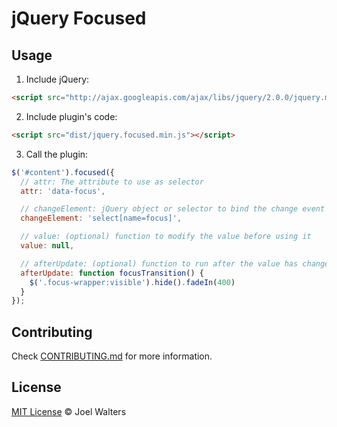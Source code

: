 # jQuery Focused

## Usage

1. Include jQuery:

  ```html
  <script src="http://ajax.googleapis.com/ajax/libs/jquery/2.0.0/jquery.min.js"></script>
  ```

2. Include plugin's code:

  ```html
  <script src="dist/jquery.focused.min.js"></script>
  ```

3. Call the plugin:

  ```javascript
  $('#content').focused({
    // attr: The attribute to use as selector
    attr: 'data-focus',

    // changeElement: jQuery object or selector to bind the change event handler to
    changeElement: 'select[name=focus]',

    // value: (optional) function to modify the value before using it
    value: null,

    // afterUpdate: (optional) function to run after the value has changed
    afterUpdate: function focusTransition() {
      $('.focus-wrapper:visible').hide().fadeIn(400)
    }
  });
  ```

## Contributing

Check [CONTRIBUTING.md](https://github.com/jquery-boilerplate/boilerplate/blob/master/CONTRIBUTING.md) for more information.

## License

[MIT License](http://joelwalters.mit-license.org/) © Joel Walters
